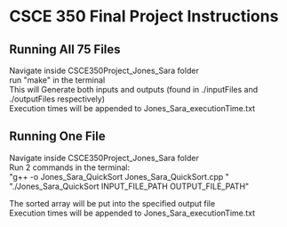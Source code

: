 # CSCE 350 Final Project Instructions

## Running All 75 Files
Navigate inside CSCE350Project_Jones_Sara folder \
run "make" in the terminal \
This will Generate both inputs and outputs (found in ./inputFiles and ./outputFiles respectively) \
Execution times will be appended to Jones_Sara_executionTime.txt

## Running One File
Navigate inside CSCE350Project_Jones_Sara folder \
Run 2 commands in the terminal: \
"g++ -o Jones_Sara_QuickSort Jones_Sara_QuickSort.cpp " \
"./Jones_Sara_QuickSort INPUT_FILE_PATH OUTPUT_FILE_PATH"

The sorted array will be put into the specified output file \
Execution times will be appended to Jones_Sara_executionTime.txt
